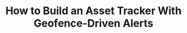 ---
layout: externalpost
title: "How to Build an Asset Tracker With Geofence-Driven Alerts"
redirect_url: https://blues.io/blog/how-to-build-an-asset-tracker-with-geofence-alerts/
publication_name: "Blues Blog"
publication_url: "https://blues.io/blog/"
---